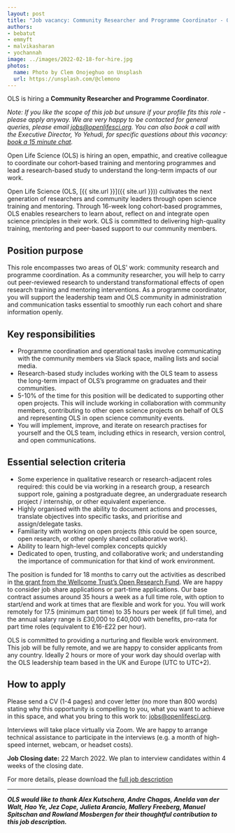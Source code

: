 ```yaml
---
layout: post
title: "Job vacancy: Community Researcher and Programme Coordinator - OLS is hiring!"
authors:
- bebatut
- emmyft
- malvikasharan
- yochannah
image: ../images/2022-02-18-for-hire.jpg
photos:
  name: Photo by Clem Onojeghuo on Unsplash
  url: https://unsplash.com/@clemono
---
```


OLS is hiring a **Community Researcher and Programme Coordinator**.

_Note: If you like the scope of this job but unsure if your profile fits this role - please apply anyway. We are very happy to be contacted for general queries, please email [jobs@openlifesci.org](mailto:jobs@openlifesci.org). You can also book a call with the Executive Director, Yo Yehudi, for specific questions about this vacancy: [book a 15 minute chat](https://calendly.com/yo-yehudi/ols-chat-with-yo?month=2022-02)._

Open Life Science (OLS) is hiring an open, empathic, and creative colleague to coordinate our cohort-based training and mentoring programmes and lead a research-based study to understand the long-term impacts of our work.

Open Life Science (OLS, [{{ site.url }}]({{ site.url }})) cultivates the next generation of researchers and community leaders through open science training and mentoring. Through 16-week long cohort-based programmes, OLS enables researchers to learn about, reflect on and integrate open science principles in their work. OLS is committed to delivering high-quality training, mentoring and peer-based support to our community members.

## Position purpose

This role encompasses two areas of OLS' work: community research and programme coordination. As a community researcher, you will help to carry out peer-reviewed research to understand transformational effects of open research training and mentoring interventions. As a programme coordinator, you will support the leadership team and OLS community in administration and communication tasks essential to smoothly run each cohort and share information openly. 


## Key responsibilities


- Programme coordination and operational tasks involve communicating with the community members via Slack space, mailing lists and social media.
- Research-based study includes working with the OLS team to assess the long-term impact of OLS’s programme on graduates and their communities.
- 5-10% of the time for this position will be dedicated to supporting other open projects. This will include working in collaboration with community members, contributing to other open science projects on behalf of OLS and representing OLS in open science community events.
- You will implement, improve, and iterate on research practises for yourself and the OLS team, including ethics in research, version control, and open communications.

## Essential selection criteria

- Some experience in qualitative research or research-adjacent roles required: this could be via working in a research group, a research support role, gaining a postgraduate degree, an undergraduate research project / internship, or other equivalent experience.
- Highly organised with the ability to document actions and processes, translate objectives into specific tasks, and prioritise and assign/delegate tasks.
- Familiarity with working on open projects (this could be open source, open research, or other openly shared collaborative work).
- Ability to learn high-level complex concepts quickly
- Dedicated to open, trusting, and collaborative work; and understanding the importance of communication for that kind of work environment.

The position is funded for 18 months to carry out the activities as described in [the grant from the Wellcome Trust’s Open Research Fund](https://doi.org/10.5281/zenodo.5267933). We are happy to consider job share applications or part-time applications. Our base contract assumes around 35 hours a week as a full time role, with option to start/end and work at times that are flexible and work for you. You will work remotely for 17.5 (minimum part time) to 35 hours per week (if full time), and the annual salary range is £30,000 to £40,000 with benefits, pro-rata for part time roles (equivalent to £16-£22 per hour).

OLS is committed to providing a nurturing and flexible work environment. This job will be fully remote, and we are happy to consider applicants from any country. Ideally 2 hours or more of your work day should overlap with the OLS leadership team based in the UK and Europe (UTC to UTC+2).

## How to apply


Please send a CV (1-4 pages) and cover letter (no more than 800 words) stating why this opportunity is compelling to you, what you want to achieve in this space, and what you bring to this work to: [jobs@openlifesci.org](mailto:jobs@openlifesci.org).

Interviews will take place virtually via Zoom. We are happy to arrange technical assistance to participate in the interviews (e.g. a month of high-speed internet, webcam, or headset costs).

**Job Closing date:** 22 March 2022.
We plan to interview candidates within 4 weeks of the closing date.

For more details, please download the [full job description](/images/2022-WT-OLS-Job-Description.pdf)

----

***OLS would like to thank Alex Kutschera, Andre Chagas, Anelda van der Walt, Hao Ye, Jez Cope, Julieta Arancio, Mallery Freeberg, Manuel Spitschan and Rowland Mosbergen for their thoughtful contribution to this job description.***
